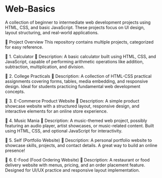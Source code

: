 # Web-Basics
A collection of beginner to intermediate web development projects using HTML, CSS, and basic JavaScript. These projects focus on UI design, layout structuring, and real-world applications.

📂 Project Overview
This repository contains multiple projects, categorized for easy reference.

🔹 1. Calculator
📌 Description: A basic calculator built using HTML, CSS, and JavaScript, capable of performing arithmetic operations like addition, subtraction, multiplication, and division.

🔹 2. College Practicals
📌 Description: A collection of HTML-CSS practical assignments covering forms, tables, media embedding, and responsive design. Ideal for students practicing fundamental web development concepts.

🔹 3. E-Commerce Product Website
📌 Description: A simple product showcase website with a structured layout, responsive design, and interactive elements for an online store experience.

🔹 4. Music Mania
📌 Description: A music-themed web project, possibly featuring an audio player, artist showcases, or music-related content. Built using HTML, CSS, and optional JavaScript for interactivity.

🔹 5. Self (Portfolio Website)
📌 Description: A personal portfolio website to showcase skills, projects, and contact details. A great way to build an online presence!

🔹 6. E-Food (Food Ordering Website)
📌 Description: A restaurant or food delivery website with menus, pricing, and an order placement feature. Designed for UI/UX practice and responsive layout implementation.